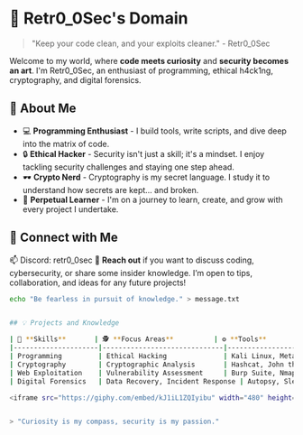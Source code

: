 # 👾 Retr0_0Sec's Domain

> "Keep your code clean, and your exploits cleaner." - Retr0_0Sec

Welcome to my world, where **code meets curiosity** and **security becomes an art**. I'm Retr0_0Sec, an enthusiast of programming, ethical h4ck1ng, cryptography, and digital forensics.


## 🧠 About Me

- 💻 **Programming Enthusiast** - I build tools, write scripts, and dive deep into the matrix of code.
- 🔒 **Ethical Hacker** - Security isn't just a skill; it's a mindset. I enjoy tackling security challenges and staying one step ahead.
- 🕶️ **Crypto Nerd** - Cryptography is my secret language. I study it to understand how secrets are kept... and broken.
- 🧩 **Perpetual Learner** - I'm on a journey to learn, create, and grow with every project I undertake.


## 🔎 Connect with Me
📫 Discord: retr0_0sec
💬 **Reach out** if you want to discuss coding, cybersecurity, or share some insider knowledge. I’m open to tips, collaboration, and ideas for any future projects!

```bash
echo "Be fearless in pursuit of knowledge." > message.txt


## 💡 Projects and Knowledge

| 🔧 **Skills**       | 🕵️ **Focus Areas**          | ⚙️ **Tools**              |
|---------------------|------------------------------|---------------------------|
| Programming         | Ethical Hacking              | Kali Linux, Metasploit    |
| Cryptography        | Cryptographic Analysis       | Hashcat, John the Ripper  |
| Web Exploitation    | Vulnerability Assessment     | Burp Suite, Nmap          |
| Digital Forensics   | Data Recovery, Incident Response | Autopsy, Sleuth Kit   |

<iframe src="https://giphy.com/embed/kJ1iL1ZQIyibu" width="480" height="269" style="" frameBorder="0" class="giphy-embed" allowFullScreen></iframe><p><a href="https://giphy.com/gifs/kJ1iL1ZQIyibu">via GIPHY</a></p>


> "Curiosity is my compass, security is my passion."
